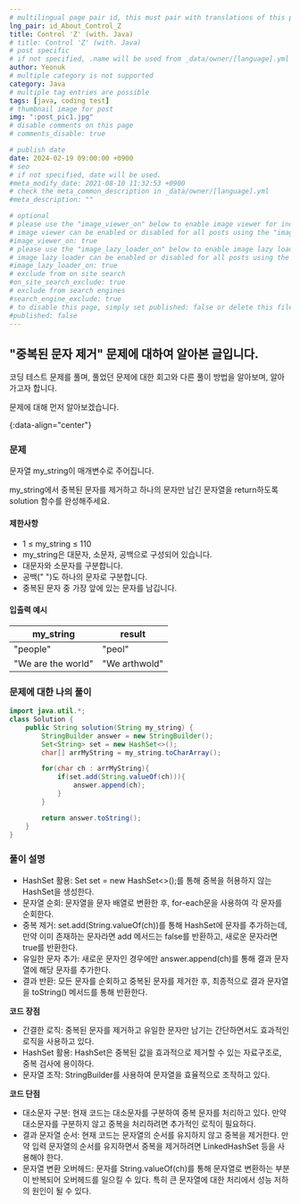 ```yaml
---
# multilingual page pair id, this must pair with translations of this page. (This name must be unique)
lng_pair: id_About_Control_Z
title: Control 'Z' (with. Java)
# title: Control 'Z' (with. Java)
# post specific
# if not specified, .name will be used from _data/owner/[language].yml
author: Yeonuk
# multiple category is not supported
category: Java
# multiple tag entries are possible
tags: [java, coding test]
# thumbnail image for post
img: ":post_pic1.jpg"
# disable comments on this page
# comments_disable: true

# publish date
date: 2024-02-19 09:00:00 +0900
# seo
# if not specified, date will be used.
#meta_modify_date: 2021-08-10 11:32:53 +0900
# check the meta_common_description in _data/owner/[language].yml
#meta_description: ""

# optional
# please use the "image_viewer_on" below to enable image viewer for individual pages or posts (_posts/ or [language]/_posts folders).
# image viewer can be enabled or disabled for all posts using the "image_viewer_posts: true" setting in _data/conf/main.yml.
#image_viewer_on: true
# please use the "image_lazy_loader_on" below to enable image lazy loader for individual pages or posts (_posts/ or [language]/_posts folders).
# image lazy loader can be enabled or disabled for all posts using the "image_lazy_loader_posts: true" setting in _data/conf/main.yml.
#image_lazy_loader_on: true
# exclude from on site search
#on_site_search_exclude: true
# exclude from search engines
#search_engine_exclude: true
# to disable this page, simply set published: false or delete this file
#published: false
---
```


<!-- outline-start -->

## "중복된 문자 제거" 문제에 대하여 알아본 글입니다.

코딩 테스트 문제를 풀며, 풀었던 문제에 대한 회고와 다른 풀이 방법을 알아보며, 알아가고자 합니다.

문제에 대해 먼저 알아보겠습니다.

{:data-align="center"}

<!-- outline-end -->

### 문제

문자열 my_string이 매개변수로 주어집니다.

my_string에서 중복된 문자를 제거하고 하나의 문자만 남긴 문자열을 return하도록 solution 함수를 완성해주세요.

#### 제한사항

- 1 ≤ my_string ≤ 110
- my_string은 대문자, 소문자, 공백으로 구성되어 있습니다.
- 대문자와 소문자를 구분합니다.
- 공백(" ")도 하나의 문자로 구분합니다.
- 중복된 문자 중 가장 앞에 있는 문자를 남깁니다.

#### 입출력 예시

| my_string          | result        |
| ------------------ | ------------- |
| "people"           | "peol"        |
| "We are the world" | "We arthwold" |

<!-- | start_num | end_num | result |
| --------- | ------- | ------ |
| 10        | 3       | 0      | -->

### 문제에 대한 나의 풀이

```java
import java.util.*;
class Solution {
    public String solution(String my_string) {
        StringBuilder answer = new StringBuilder();
        Set<String> set = new HashSet<>();
        char[] arrMyString = my_string.toCharArray();

        for(char ch : arrMyString){
            if(set.add(String.valueOf(ch))){
                answer.append(ch);
            }
        }

        return answer.toString();
    }
}
```

### 풀이 설명

- HashSet 활용: Set<String> set = new HashSet<>();를 통해 중복을 허용하지 않는 HashSet을 생성한다.
- 문자열 순회: 문자열을 문자 배열로 변환한 후, for-each문을 사용하여 각 문자를 순회한다.
- 중복 제거: set.add(String.valueOf(ch))를 통해 HashSet에 문자를 추가하는데, 만약 이미 존재하는 문자라면 add 메서드는 false를 반환하고, 새로운 문자라면 true를 반환한다.
- 유일한 문자 추가: 새로운 문자인 경우에만 answer.append(ch)를 통해 결과 문자열에 해당 문자를 추가한다.
- 결과 반환: 모든 문자를 순회하고 중복된 문자를 제거한 후, 최종적으로 결과 문자열을 toString() 메서드를 통해 반환한다.

**코드 장점**

- 간결한 로직: 중복된 문자를 제거하고 유일한 문자만 남기는 간단하면서도 효과적인 로직을 사용하고 있다.
- HashSet 활용: HashSet은 중복된 값을 효과적으로 제거할 수 있는 자료구조로, 중복 검사에 용이하다.
- 문자열 조작: StringBuilder를 사용하여 문자열을 효율적으로 조작하고 있다.

**코드 단점**

- 대소문자 구분: 현재 코드는 대소문자를 구분하여 중복 문자를 처리하고 있다. 만약 대소문자를 구분하지 않고 중복을 처리하려면 추가적인 로직이 필요하다.
- 결과 문자열 순서: 현재 코드는 문자열의 순서를 유지하지 않고 중복을 제거한다. 만약 입력 문자열의 순서를 유지하면서 중복을 제거하려면 LinkedHashSet 등을 사용해야 한다.
- 문자열 변환 오버헤드: 문자를 String.valueOf(ch)를 통해 문자열로 변환하는 부분이 반복되어 오버헤드를 일으킬 수 있다. 특히 큰 문자열에 대한 처리에서 성능 저하의 원인이 될 수 있다.
